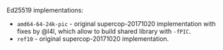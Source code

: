 Ed25519 implementations:

- `amd64-64-24k-pic` - original supercop-20171020 implementation with fixes by @l4l, which allow to build shared library with `-fPIC`.
- `ref10` - original supercop-20171020 implementation.
